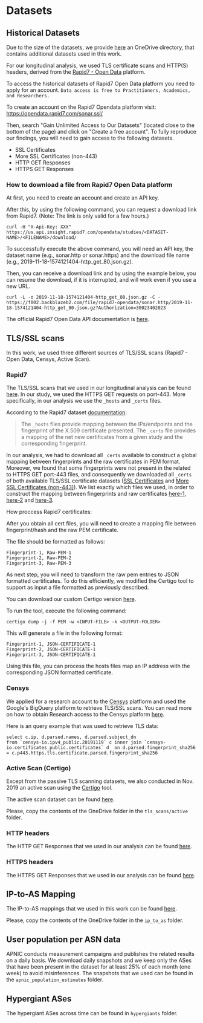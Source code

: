 # Datasets

## Historical Datasets
Due to the size of the datasets, we provide [here](https://liveuclac-my.sharepoint.com/:f:/g/personal/ucabpgk_ucl_ac_uk/Eim32GoBUgVOoLolQCYbbyMBSf-PiNBbOzuQl52n3Xm94w?e=7GOz5l) an OneDrive directory, that contains additional datasets used in this work.

For our longitudinal analysis, we used TLS certificate scans and HTTP(S) headers, derived from the [Rapid7 - Open Data](https://opendata.rapid7.com) platform.

To access the historical datasets of Rapid7 Open Data platform you need to apply for an account.
```Data access is free to Practitioners, Academics, and Researchers.```

To create an account on the Rapid7 Opendata platform visit:
https://opendata.rapid7.com/sonar.ssl/

Then, search "Gain Unlimited Access to Our Datasets" (located close to the bottom of the page) and click on "Create a free account".
To fully reproduce our findings, you will need to gain access to the following datasets.
* SSL Certificates
* More SSL Certificates (non-443)
* HTTP GET Responses
* HTTPS GET Responses

### How to download a file from Rapid7 Open Data platform
At first, you need to create an account and create an API key.

After this, by using the following command, you can request a download link from Rapid7. (Note: The link is only valid for a few hours.)
```
curl -H "X-Api-Key: XXX" https://us.api.insight.rapid7.com/opendata/studies/<DATASET-NAME>/<FILENAME>/download/
```
To successfully execute the above command, you will need an API key, the dataset name (e.g., sonar.http or sonar.https) and the download file name (e.g., 2019-11-18-1574121404-http_get_80.json.gz).

Then, you can receive a download link and by using the example below, you can resume the download, if it is interrupted, and will work even if you use a new URL.
```
curl -L -o 2019-11-18-1574121404-http_get_80.json.gz -C - https://f002.backblazeb2.com/file/rapid7-opendata/sonar.http/2019-11-18-1574121404-http_get_80.json.gz?Authorization=30023402023
```

The official Rapid7 Open Data API documentation is [here](https://opendata.rapid7.com/apihelp/).


## TLS/SSL scans
In this work, we used three different sources of TLS/SSL scans (Rapid7 - Open Data, Censys, Active Scan).

### Rapid7 
The TLS/SSL scans that we used in our longitudinal analysis can be found [here](https://opendata.rapid7.com/sonar.ssl/). In our study, we used the HTTPS GET requests on port-443. More specifically, in our analysis we use the ```_hosts``` and ```_certs``` files.

According to the Rapid7 dataset [documentation](https://opendata.rapid7.com/sonar.ssl/):

> The ```_hosts``` files provide mapping between the IPs/endpoints and the fingerprint of the X.509 certificate presented.
> The ```_certs``` file provides a mapping of the net new certificates from a given study and the corresponding fingerprint. 

In our analysis, we had to download all ```_certs``` available to construct a global mapping between fingerprints and the raw certificates in PEM format.
Moreover, we found that some fingerprints were not present in the related to HTTPS GET port-443 files, and consequently we downloaded all ```_certs``` of both available TLS/SSL certificate datasets ([SSL Certificates](https://opendata.rapid7.com/sonar.ssl/) and [More SSL Certificates (non-443)](https://opendata.rapid7.com/sonar.moressl/)). We list exactly which files we used, in order to construct the mapping between fingerprints and raw certificates [here-1](https://github.com/pgigis/sigcomm2021-offnets-artifacts/blob/master/datasets/tls_scans/rapid7/certificates/ssl_certificates_https_443_filenames.txt), [here-2](https://github.com/pgigis/sigcomm2021-offnets-artifacts/blob/master/datasets/tls_scans/rapid7/certificates/more_ssl_certificates_non_443_filenames.txt) and [here-3](https://github.com/pgigis/sigcomm2021-offnets-artifacts/blob/master/datasets/tls_scans/rapid7/certificates/ssl_certificates_https_non_443_filenames.txt). 

How proccess Rapid7 certificates:

After you obtain all cert files, you will need to create a mapping file between fingerprint/hash and the raw PEM certificate.

The file should be formatted as follows:
```
Fingerprint-1, Raw-PEM-1
Fingerprint-2, Raw-PEM-2
Fingerprint-3, Raw-PEM-3
```

As next step, you will need to transform the raw pem entries to JSON formatted certificates. To do this efficiently, we modified the Certigo tool to support as input a file formatted as previously described.

You can download our custom Certigo version [here](https://github.com/pgigis/certigo).

To run the tool, execute the following command:
```
certigo dump -j -f PEM -w <INPUT-FILE> -k <OUTPUT-FOLDER>
```

This will generate a file in the following format:
```
Fingerprint-1, JSON-CERTIFICATE-1
Fingerprint-2, JSON-CERTIFICATE-1
Fingerprint-3, JSON-CERTIFICATE-1
```

Using this file, you can process the hosts files map an IP address with the corresponding JSON formatted certificate.



### Censys
We applied for a research account to the [Censys](https://censys.io/) platflorm and used the Google's BigQuery platform to retrieve TLS/SSL scans. You can read more on how to obtain Research access to the Censys platform [here](https://support.censys.io/hc/en-us/articles/360038761891-Research-Access-to-Censys-Data).

Here is an query example that was used to retrieve TLS data:
```
select c.ip, d.parsed.names, d.parsed.subject_dn 
from `censys-io.ipv4_public.20191119` c inner join `censys-io.certificates_public.certificates` d  on d.parsed.fingerprint_sha256 = c.p443.https.tls.certificate.parsed.fingerprint_sha256
```

### Active Scan (Certigo)
Except from the passive TLS scanning datasets, we also conducted in Nov. 2019 an active scan using the [Certigo](https://github.com/square/certigo) tool.

The active scan dataset can be found [here](https://liveuclac-my.sharepoint.com/:f:/g/personal/ucabpgk_ucl_ac_uk/Ekb_VbFdQghCntUHh98v-NoBdnSdS_XAh6859ME1RCLDpQ?e=jFeGnZ).

Please, copy the contents of the OneDrive folder in the ```tls_scans/active``` folder.

### HTTP headers
The HTTP GET Responses that we used in our analysis can be found [here](https://github.com/pgigis/sigcomm2021-offnets-artifacts/blob/master/datasets/headers/http/http_80_filenames.txt).

### HTTPS headers
The HTTPS GET Responses that we used in our analysis can be found [here](https://github.com/pgigis/sigcomm2021-offnets-artifacts/blob/master/datasets/headers/https/https_443_filenames.txt).


## IP-to-AS Mapping
The IP-to-AS mappings that we used in this work can be found [here](https://liveuclac-my.sharepoint.com/:f:/g/personal/ucabpgk_ucl_ac_uk/EujvVAp0lqBBpY-EgY5IZSgBLTgoxv7xwtRW92YGe9hDLA?e=2iSwLV).

Please, copy the contents of the OneDrive folder in the ```ip_to_as``` folder.


## User population per ASN data
APNIC conducts measurement campaigns and publishes the related results on a daily basis. We download daily snapshots and we keep only the ASes that have been present in the dataset for at least 25% of each month (one week) to avoid misinferences. The snapshots that we used can be found in the ```apnic_population_estimates``` folder.


## Hypergiant ASes
The hypergiant ASes across time can be found in ```hypergiants``` folder.

